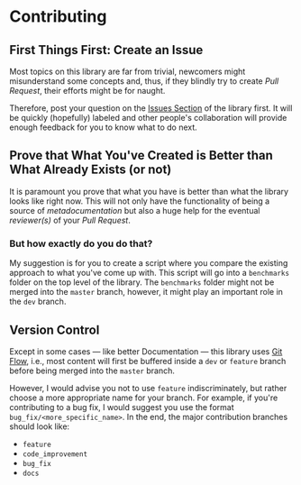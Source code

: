 # Contributing

## First Things First: Create an Issue

Most topics on this library are far from trivial, newcomers might misunderstand some concepts and, thus, if they blindly try to create *Pull Request*, their efforts might be for naught.

Therefore, post your question on the [Issues Section](https://github.com/CamDavidsonPilon/lifetimes/issues) of the library first. It will be quickly (hopefully) labeled and other people's collaboration will provide enough feedback for you to know what to do next.

## Prove that What You've Created is Better than What Already Exists (or not)

It is paramount you prove that what you have is better than what the library looks like right now. This will not only have the functionality of being a source of *metadocumentation* but also a huge help for the eventual *reviewer(s)* of your *Pull Request*.

### But how exactly do you do that?

My suggestion is for you to create a script where you compare the existing approach to what you've come up with. This script will go into a `benchmarks` folder on the top level of the library. The `benchmarks` folder might not be merged into the `master` branch, however, it might play an important role in the `dev` branch.

## Version Control

Except in some cases &mdash; like better Documentation &mdash; this library uses [Git Flow](https://www.atlassian.com/git/tutorials/comparing-workflows/gitflow-workflow), i.e., most content will first be buffered inside a `dev` or `feature` branch before being merged into the `master` branch.

However, I would advise you not to use `feature` indiscriminately, but rather choose a more appropriate name for your branch. For example, if you're contributing to a bug fix, I would suggest you use the format `bug_fix/<more_specific_name>`. In the end, the major contribution branches should look like:

- `feature`
- `code_improvement`
- `bug_fix`
- `docs`
